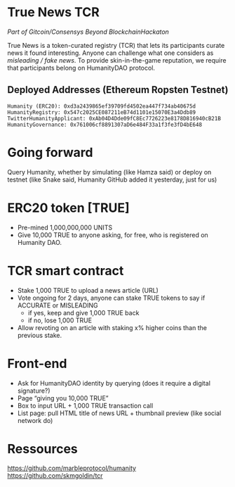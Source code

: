 # True News TCR
_Part of Gitcoin/Consensys Beyond BlockchainHackaton_

True News is a token-curated registry (TCR) that lets its participants curate news it found interesting. Anyone can challenge what one considers as *misleading / fake news*.
To provide skin-in-the-game reputation, we require that participants belong on HumanityDAO protocol.

## Deployed Addresses (Ethereum Ropsten Testnet)

```
Humanity (ERC20): 0xd3a2439865ef39709fd4502ea447f734ab40675d
HumanityRegistry: 0x547c2025CE087211eB74d1101e15070E3a4Ddb89
TwitterHumanityApplicant: 0xAb04D4Dde09fC8Ec7726223e8178D816940cB21B
HumanityGovernance: 0x761006cf8891307aD6e484F33a1f3fe3fD4bE648
```

# Going forward

Query Humanity, whether by simulating (like Hamza said) or deploy on testnet (like Snake said, Humanity GitHub added it yesterday, just for us)

# ERC20 token [TRUE]
- Pre-mined 1,000,000,000 UNITS
- Give 10,000 TRUE to anyone asking, for free, who is registered on Humanity DAO.

# TCR smart contract
- Stake 1,000 TRUE to upload a news article (URL)
- Vote ongoing for 2 days, anyone can stake TRUE tokens to say if ACCURATE or MISLEADING 
  - if yes, keep and give 1,000 TRUE back
  - if no, lose 1,000 TRUE
- Allow revoting on an article with staking x% higher coins than the previous stake. 

# Front-end
- Ask for HumanityDAO identity by querying (does it require a digital signature?)
- Page “giving you 10,000 TRUE”
- Box to input URL + 1,000 TRUE transaction call
- List page: pull HTML title of news URL + thumbnail preview (like social network do)

# Ressources
https://github.com/marbleprotocol/humanity
https://github.com/skmgoldin/tcr
